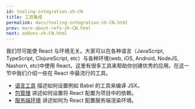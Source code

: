 ```yaml
---
id: tooling-integration-zh-CN
title: 工具集成
permalink: docs/tooling-integration-zh-CN.html
prev: more-about-refs-zh-CN.html
next: addons-zh-CN.html
---
```


我们尽可能使 React 与环境无关。大家可以在各种语言（JavaScript, TypeScript, ClojureScript, etc）与各种环境(web, iOS, Android, NodeJS, Nashorn, etc)中使用 React。这里有很多工具来帮助你创建优秀的应用。在这一节中我们介绍一些在 React 中最流行的工具。

* [语言工具](http://reactjs.cn/react/docs/language-tooling.html) 描述如何设置例如 Babel 的工具来编译 JSX。
* [包管理](http://reactjs.cn/react/docs/package-management.html) 讲述如何设置将 React 配置为项目中的依赖。
* [服务端环境](http://reactjs.cn/react/docs/environments.html) 讲述如何为 React 配置服务端渲染环境。
